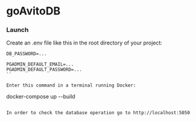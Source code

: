 # goAvitoDB

### Launch

Create an .env file like this in the root directory of your project:

``` .env
DB_PASSWORD=...

PGADMIN_DEFAULT_EMAIL=...
PGADMIN_DEFAULT_PASSWORD=...
``

Enter this command in a terminal running Docker:

```
docker-compose up --build
```

In order to check the database operation go to http://localhost:5050

